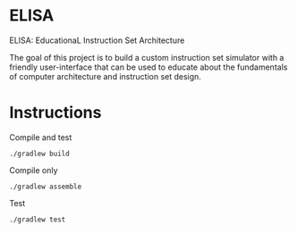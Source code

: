 # ELISA
ELISA: EducationaL Instruction Set Architecture

The goal of this project is to build a custom instruction set simulator with a friendly user-interface that can be used to educate about the fundamentals of computer architecture and instruction set design. 

# Instructions 

Compile and test
```
./gradlew build
```

Compile only
```
./gradlew assemble
```

Test
```
./gradlew test
```

